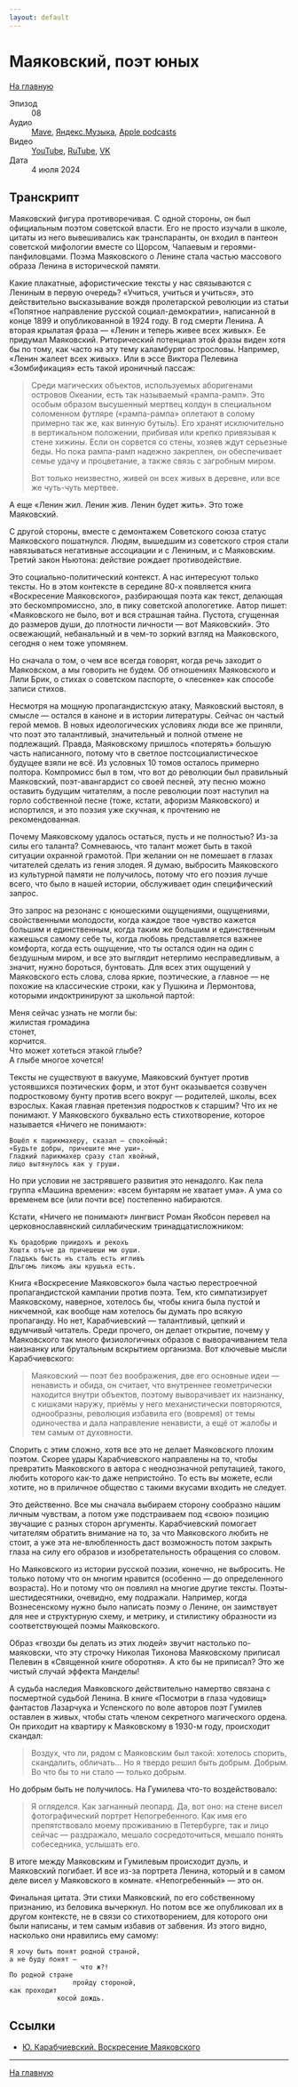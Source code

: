 ```yaml
---
layout: default
---
```


# Маяковский, поэт юных

[На главную](./index.html)

<dl>
<dt>Эпизод</dt>
<dd>08</dd>
<dt>Аудио</dt>
<dd><a href="https://nonbrevia.mave.digital/ep-9">Mave</a>, <a href="https://music.yandex.ru/album/28385653/track/128160867">Яндекс.Музыка</a>, <a href="https://podcasts.apple.com/ru/podcast/%D0%BC%D0%B0%D1%8F%D0%BA%D0%BE%D0%B2%D1%81%D0%BA%D0%B8%D0%B9-%D0%BF%D0%BE%D1%8D%D1%82-%D1%8E%D0%BD%D1%8B%D1%85/id1718619044?i=1000661126044">Apple podcasts</a></dd>
<dt>Видео</dt>
<dd><a href="https://youtu.be/Jy1rq42bOgg">YouTube</a>, <a href="https://rutube.ru/video/af2e9bb97daa73909d418e9f47943e09/">RuTube</a>, <a href="https://vk.com/video-222396379_456239033">VK</a></dd>
<dt>Дата</dt>
<dd>4 июля 2024</dd>
</dl>

## Транскрипт

Маяковский фигура противоречивая. С одной стороны, он был официальным поэтом советской власти. Его не просто изучали в школе, цитаты из него вывешивались как транспаранты, он входил в пантеон советской мифологии вместе со Щорсом, Чапаевым и героями-панфиловцами. Поэма Маяковского о Ленине стала частью массового образа Ленина в исторической памяти. 

Какие плакатные, афористические тексты у нас связываются с Лениным в первую очередь? «Учиться, учиться и учиться», это действительно высказывание вождя пролетарской революции из статьи «Попятное направление русской социал-демократии», написанной в конце 1899 и опубликованной в 1924 году. В год смерти Ленина. А вторая крылатая фраза — «Ленин и теперь живее всех живых». Ее придумал Маяковский. Риторический потенциал этой фразы виден хотя бы по тому, как часто на эту тему каламбурят острословы. Например, «Ленин жалеет всех живых». Или в эссе Виктора Пелевина «Зомбификация» есть такой ироничный пассаж: 

> Среди магических объектов, используемых аборигенами островов Океании, есть так называемый «рампа-рамп». Это особым образом высушенный мертвец колдун в специальном соломенном футляре («рампа-рампа» оплетают в солому примерно так же, как винную бутыль). Его хранят исключительно в вертикальном положении, прибивая или крепко привязывая к стене хижины. Если он сорвется со стены, хозяев ждут серьезные беды. Но пока рампа-рамп надежно закреплен, он обеспечивает семье удачу и процветание, а также связь с загробным миром.
> 
> Вот только неизвестно, живей он всех живых в деревне, или все же чуть-чуть мертвее.

А еще «Ленин жил. Ленин жив. Ленин будет жить». Это тоже Маяковский.

С другой стороны, вместе с демонтажем Советского союза статус Маяковского пошатнулся. Людям, вышедшим из советского строя стали навязываться негативные ассоциации и с Лениным, и с Маяковским. Третий закон Ньютона: действие рождает противодействие.

Это социально-политический контекст. А нас интересуют только тексты. Но в этом контексте в середине 80-х появляется книга «Воскресение Маяковского», разбирающая поэта как текст, делающая это бескомпромиссно, зло, в пику советской апологетике. Автор пишет: «Маяковского не было, вот и вся страшная тайна. Пустота, сгущенная до размеров души, до плотности личности — вот Маяковский». Это освежающий, небанальный и в чем-то зоркий взгляд на Маяковского, сегодня о нем тоже упомянем.

Но сначала о том, о чем все всегда говорят, когда речь заходит о Маяковском, а мы говорить не будем. Об отношениях Маяковского и Лили Брик, о стихах о советском паспорте, о «лесенке» как способе записи стихов.

Несмотря на мощную пропагандистскую атаку, Маяковский выстоял, в смысле — остался в каноне и в истории литературы. Сейчас он частый герой мемов. В новых идеологических условиях люди все же приняли, что поэт это талантливый, значительный и полной отмене не подлежащий. Правда, Маяковскому пришлось «потерять» большую часть написанного, потому что в светлое постсоциалистическое будущее взяли не всё. Из условных 10 томов осталось примерно полтора. Компромисс был в том, что вот до революции был правильный Маяковский, поэт-авангардист со своей песней, эту песню можно оставить будущим читателям, а после революции поэт наступил на горло собственной песне (тоже, кстати, афоризм Маяковского) и испортился, и это поэзия уже скучная, к прочтению не рекомендованная.

Почему Маяковскому удалось остаться, пусть и не полностью? Из-за силы его таланта? Сомневаюсь, что талант может быть в такой ситуации охранной грамотой. При желании он не помешает в глазах читателей сделать из гения злодея. Я думаю, выбросить Маяковского из культурной памяти не получилось, потому что его поэзия лучше всего, что было в нашей истории, обслуживает один специфический запрос. 

Это запрос на резонанс с юношескими ощущениями, ощущениями, свойственными молодости, когда каждое твое чувство кажется большим и единственным, когда таким же большим и единственным кажешься самому себе ты, когда любовь представляется важнее комфорта, когда есть ощущение, что ты остался один на один с бездушным миром, и все это выглядит нетерпимо несправедливым, а значит, нужно бороться, бунтовать. Для всех этих ощущений у Маяковского есть слова, слова яркие, поэтические, а главное — не похожие на классические строки, как у Пушкина и Лермонтова, которыми индоктринируют за школьной партой:

Меня сейчас узнать не могли бы:<br />
жилистая громадина<br />
стонет,<br />
корчится.<br />
Что может хотеться этакой глыбе?<br />
А глыбе многое хочется!<br />

Тексты не существуют в вакууме, Маяковский бунтует против устоявшихся поэтических форм, и этот бунт оказывается созвучен подростковому бунту против всего вокруг — родителей, школы, всех взрослых. Какая главная претензия подростков к старшим? Что их не понимают. У Маяковского буквально есть стихотворение, которое называется «Ничего не понимают»:

```
Вошёл к парикмахеру, сказал — спокойный:
«Будьте добры, причешите мне уши».
Гладкий парикмахер сразу стал хвойный,
лицо вытянулось как у груши.
```

Но при условии не застрявшего развития это ненадолго. Как пела группа «Машина времени»: «всем бунтарям не хватает ума». А ума со временем все (или почти все) постепенно набираются.

Кстати, «Ничего не понимают» лингвист Роман Якобсон перевел на церковнославянский силлабическим тринадцатисложником:

```
Къ брадобрию приидохъ и рекохъ
Хоштѫ отьче да причешеши ми оуши.
Гладъкъ бысть нъ сталъ есть игливъ
Длъгомь ликомь акы крушька есть.
```

Книга «Воскресение Маяковского» была частью перестроечной пропагандистской кампании против поэта. Тем, кто симпатизирует Маяковскому, наверное, хотелось бы, чтобы книга была пустой и никчемной, как вообще нам хотелось бы думать про всякую пропаганду. Но нет, Карабчиевский — талантливый, цепкий и вдумчивый читатель. Среди прочего, он делает открытие, почему у Маяковского так много физиологичных образов с выворачиванием тела наизнанку или брутальным вскрытием организма. Вот ключевые мысли Карабчиевского:

> Маяковский — поэт без воображения, две его основные идеи — ненависть и обида, он считает, что внутреннее геометрически находится внутри объектов, поэтому выворачивает их наизнанку, с кишками наружу, приёмы у него механистически повторяются, однообразны, революция избавила его (вовремя) от темы одиночества и дала направление ненависти, а ещё от жалобы и тем самым от духовности. 

Спорить с этим сложно, хотя все это не делает Маяковского плохим поэтом. Скорее удары Карабчиевского направлены на то, чтобы превратить Маяковского в автора с неоднозначной репутацией, такого, любить которого как-то даже непристойно. То есть вы можете, если хотите, но в приличное общество с такими вкусами входить не следует. 

Это действенно. Все мы сначала выбираем сторону сообразно нашим личным чувствам, а потом уже подстраиваем под «свою» позицию звучащие с разных сторон аргументы. Карабчиевский помогает читателям обратить внимание на то, за что Маяковского любить не стоит, а уже эта не-влюбленность даст возможность потом закрыть глаза на силу его образов и изобретательность обращения со словом.

Но Маяковского из истории русской поэзии, конечно, не выбросить. Не только потому что он многим нравится (особенно — до определенного возраста). Но и потому что он повлиял на многие другие тексты. Поэты-шестидесятники, очевидно, ему подражали. Например, когда Вознесенскому нужно было написать поэму о Ленине, он заимствует для нее и структурную схему, и метрику, и стилистику образности из соответствующей поэмы Маяковского. 

Образ «гвозди бы делать из этих людей» звучит настолько по-маяковски, что эту строчку Николая Тихонова Маяковскому приписал Пелевин в «Священной книге оборотня». А кто бы  не приписал? Это же чистый случай эффекта Манделы!

А судьба наследия Маяковского действительно намертво связана с посмертной судьбой Ленина. В книге «Посмотри в глаза чудовищ» фантастов Лазарчука и Успенского по воле авторов поэт Гумилев оставлен в живых, чтобы стать членом секретного магического ордена. Он приходит на квартиру к Маяковскому в 1930-м году, происходит скандал:

> Воздух, что ли, рядом с Маяковским был такой: хотелось спорить, скандалить, обличать… Но я твердо решил быть добрым. Добрым. Во что бы то ни стало — только добрым.

Но добрым быть не получилось. На Гумилева что-то воздействовало:

> Я огляделся. Как загнанный леопард. Да, вот оно: на стене висел фотографический портрет Непогребенного. Как имя его препятствовало моему проживанию в Петербурге, так и лицо сейчас — раздражало, мешало сосредоточиться, мешало понять собеседника, услышать его.

В итоге между Маяковским и Гумилевым происходит дуэль, и Маяковский погибает. И все из-за портрета Ленина, который и в самом деле висел у Маяковского в комнате. «Непогребенный» — это он.

Финальная цитата. Эти стихи Маяковский, по его собственному признанию, из беловика вычеркнул. Но потом все же опубликовал их в другом контексте, не в связи со стихотворением, для которого они были написаны, и тем самым избавив от забвения. Из этого видно, насколько они нравились ему самому:

```
Я хочу быть понят родной страной,
а не буду понят —
                  что ж?!
По родной стране
                пройду стороной,
как проходит
            косой дождь.
```

## Ссылки

* [Ю. Карабчиевский. Воскресение Маяковского](https://vtoraya-literatura.com/pdf/karabchievsky_voskresenie_mayakovskogo_1985_text.pdf)


------

[На главную](./index.html)
